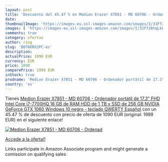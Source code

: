 ```yaml
---
layout: post
title: 'Descuento del 45.47 % en Medion Erazer X7851 - MD 60706 - Ordenad'
date: 
thumbnailImage: 'https://images-eu.ssl-images-amazon.com/images/I/31Ff26hqLkL._SL200_.jpg'
images: [ 'https://images-eu.ssl-images-amazon.com/images/I/31Ff26hqLkL._SL200_.jpg' ]
comments: true
category: ofertas
author: ring
slug: 'B076KRX3PC-es'
description:
actualPrice: 1090 EUR
currency: EUR
price: 1090
comparePrice: 1999 EUR
inStock: true
prodname: 'Medion Erazer X7851 - MD 60706 - Ordenador portátil de 17.3" FHD  Intel Core i7-7700HQ  16 GB de RAM  HDD de 1 TB y SSD de 256 GB  NVIDIA GeForce GTX 1060  Windows 10   negro - teclado QWERTY Español'
country: 'es'
---
```


Tienes [Medion Erazer X7851 - MD 60706 - Ordenador portátil de 17.3" FHD  Intel Core i7-7700HQ  16 GB de RAM  HDD de 1 TB y SSD de 256 GB  NVIDIA GeForce GTX 1060  Windows 10   negro - teclado QWERTY Español](https://www.amazon.es/dp/B076KRX3PC/?tag=tolees-21) con un 45.47 % de descuento con precio de oferta de 1090 EUR (original: 1999 EUR) en el siguiente enlace!

[![Medion Erazer X7851 - MD 60706 - Ordenad](https://images-eu.ssl-images-amazon.com/images/I/31Ff26hqLkL._SL200_.jpg)](https://www.amazon.es/dp/B076KRX3PC/?tag=tolees-21)

[Accede a la oferta!!](https://www.amazon.es/dp/B076KRX3PC/?tag=tolees-21)

Links participate in Amazon Associate program and might generate a comission on qualifying sales


